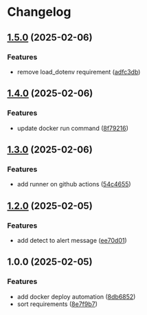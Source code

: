 # Changelog

## [1.5.0](https://github.com/wulukewu/mcl-sign-in-system/compare/v1.4.0...v1.5.0) (2025-02-06)


### Features

* remove load_dotenv requirement ([adfc3db](https://github.com/wulukewu/mcl-sign-in-system/commit/adfc3db189cc6215f6ede1b9484357757a0b93e1))

## [1.4.0](https://github.com/wulukewu/mcl-sign-in-system/compare/v1.3.0...v1.4.0) (2025-02-06)


### Features

* update docker run command ([8f79216](https://github.com/wulukewu/mcl-sign-in-system/commit/8f7921668d70794a5d4abb666c46d16492c607ad))

## [1.3.0](https://github.com/wulukewu/mcl-sign-in-system/compare/v1.2.0...v1.3.0) (2025-02-06)


### Features

* add runner on github actions ([54c4655](https://github.com/wulukewu/mcl-sign-in-system/commit/54c4655a2ebdf2c7f1e32516c4923ae282d5d83f))

## [1.2.0](https://github.com/wulukewu/mcl-sign-in-system/compare/v1.1.0...v1.2.0) (2025-02-05)


### Features

* add detect to alert message ([ee70d01](https://github.com/wulukewu/mcl-sign-in-system/commit/ee70d014a510f186e0eb417bb552cb0d015910a4))

## 1.0.0 (2025-02-05)


### Features

* add docker deploy automation ([8db6852](https://github.com/wulukewu/mcl-sign-in-system/commit/8db68528ffa06964ada5d406feac24c5ef1fc6f6))
* sort requirements ([8e7f9b7](https://github.com/wulukewu/mcl-sign-in-system/commit/8e7f9b7279e415dac85e1ddca452c4ac064a8877))
